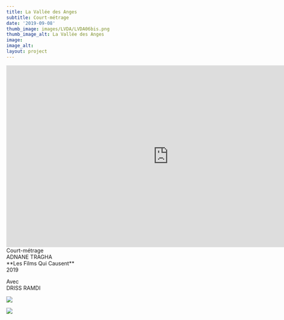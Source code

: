 ```yaml
---
title: La Vallée des Anges
subtitle: Court-métrage
date: '2019-09-08'
thumb_image: images/LVDA/LVDA06bis.png
thumb_image_alt: La Vallée des Anges
image: 
image_alt: 
layout: project
---
```


<iframe width="853" height="480" src="https://www.youtube.com/embed/Rp8S0pQrrxs" title="YouTube video player" frameborder="0" allow="accelerometer; autoplay; clipboard-write; encrypted-media; gyroscope; picture-in-picture" allowfullscreen></iframe>
<br>
Court-métrage <br>
ADNANE TRAGHA <br>
**Les Films Qui Causent** <br>
2019 <br>

Avec <br>
DRISS RAMDI

![](/images\LVDA\LVDA05bis.png)

![](/images\LVDA\LVDA04bis.png)